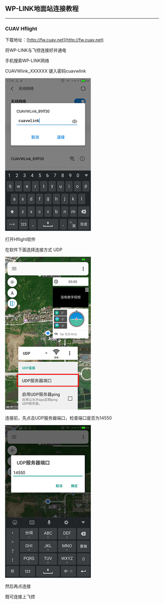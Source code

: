 ## WP-LINK地面站连接教程

---

### CUAV Hflight

下载地址：[http://fw.cuav.net](http://fw.cuav.net)

将WP-LINK与飞控连接好并通电

手机搜索WP-LINK网络

CUAVWlink\_XXXXXX  键入密码cuavwlink

![](/assets/password.png)

打开Hflight软件

在软件下面选择连接方式  UDP

![](/assets/hfudp.png)

连接前，先点击UDP服务器端口，检查端口是否为14550

![](/assets/14550udp.png)

然后再点连接



既可连接上飞控

